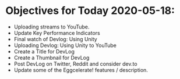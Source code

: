 # Objectives for Today 2020-05-18:

- Uploading streams to YouTube.
- Update Key Performance Indicators
- Final watch of Devlog: Using Unity
- Uploading Devlog: Using Unity to YouTube
- Create a Title for DevLog
- Create a Thumbnail for DevLog
- Post DevLog on Twitter, Reddit and consider dev.to
- Update some of the Eggcelerate! features / description.
